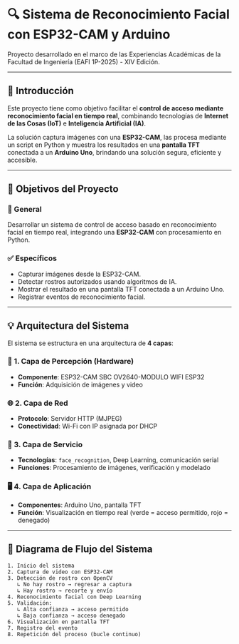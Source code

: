 # 🔍 Sistema de Reconocimiento Facial con ESP32-CAM y Arduino

Proyecto desarrollado en el marco de las Experiencias Académicas de la Facultad de Ingeniería (EAFI 1P-2025) - XIV Edición.

---

## 📄 Introducción

Este proyecto tiene como objetivo facilitar el **control de acceso mediante reconocimiento facial en tiempo real**, combinando tecnologías de **Internet de las Cosas (IoT)** e **Inteligencia Artificial (IA)**. 

La solución captura imágenes con una **ESP32-CAM**, las procesa mediante un script en Python y muestra los resultados en una **pantalla TFT** conectada a un **Arduino Uno**, brindando una solución segura, eficiente y accesible.

---

## 🎯 Objetivos del Proyecto

### 🎯 General
Desarrollar un sistema de control de acceso basado en reconocimiento facial en tiempo real, integrando una **ESP32-CAM** con procesamiento en Python.

### ✅ Específicos
- Capturar imágenes desde la ESP32-CAM.
- Detectar rostros autorizados usando algoritmos de IA.
- Mostrar el resultado en una pantalla TFT conectada a un Arduino Uno.
- Registrar eventos de reconocimiento facial.

---

## 💡 Arquitectura del Sistema

El sistema se estructura en una arquitectura de **4 capas**:

### 🧠 1. Capa de Percepción (Hardware)
- **Componente**: ESP32-CAM SBC OV2640-MODULO WIFI ESP32  
- **Función**: Adquisición de imágenes y video

### 🌐 2. Capa de Red
- **Protocolo**: Servidor HTTP (MJPEG)
- **Conectividad**: Wi-Fi con IP asignada por DHCP

### 🧪 3. Capa de Servicio
- **Tecnologías**: `face_recognition`, Deep Learning, comunicación serial
- **Funciones**: Procesamiento de imágenes, verificación y modelado

### 🖥️ 4. Capa de Aplicación
- **Componentes**: Arduino Uno, pantalla TFT
- **Función**: Visualización en tiempo real (verde = acceso permitido, rojo = denegado)

---

## 🔄 Diagrama de Flujo del Sistema

```text
1. Inicio del sistema
2. Captura de video con ESP32-CAM
3. Detección de rostro con OpenCV
   ↳ No hay rostro → regresar a captura
   ↳ Hay rostro → recorte y envío
4. Reconocimiento facial con Deep Learning
5. Validación:
   ↳ Alta confianza → acceso permitido
   ↳ Baja confianza → acceso denegado
6. Visualización en pantalla TFT
7. Registro del evento
8. Repetición del proceso (bucle continuo)
